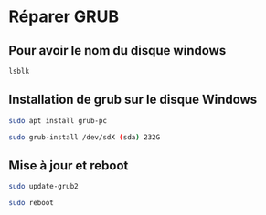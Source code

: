 # Réparer GRUB

## Pour avoir le nom du disque windows

```Bash
lsblk
```

## Installation de grub sur le disque Windows

```Bash
sudo apt install grub-pc

sudo grub-install /dev/sdX (sda) 232G
```

## Mise à jour et reboot

```Bash
sudo update-grub2

sudo reboot
```
